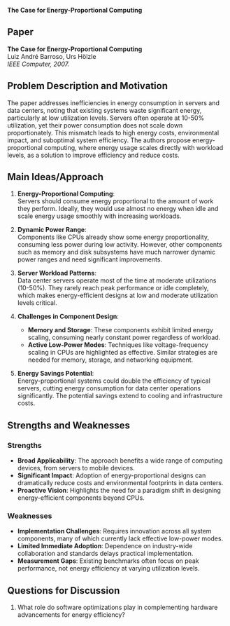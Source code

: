 **The Case for Energy-Proportional Computing**

## Paper  
**The Case for Energy-Proportional Computing**  
Luiz André Barroso, Urs Hölzle  
*IEEE Computer, 2007.*

## Problem Description and Motivation  
The paper addresses inefficiencies in energy consumption in servers and data centers, noting that existing systems waste significant energy, particularly at low utilization levels. Servers often operate at 10-50% utilization, yet their power consumption does not scale down proportionately. This mismatch leads to high energy costs, environmental impact, and suboptimal system efficiency. The authors propose energy-proportional computing, where energy usage scales directly with workload levels, as a solution to improve efficiency and reduce costs.

## Main Ideas/Approach  

1. **Energy-Proportional Computing**:  
   Servers should consume energy proportional to the amount of work they perform. Ideally, they would use almost no energy when idle and scale energy usage smoothly with increasing workloads.

2. **Dynamic Power Range**:  
   Components like CPUs already show some energy proportionality, consuming less power during low activity. However, other components such as memory and disk subsystems have much narrower dynamic power ranges and need significant improvements.

3. **Server Workload Patterns**:  
   Data center servers operate most of the time at moderate utilizations (10-50%). They rarely reach peak performance or idle completely, which makes energy-efficient designs at low and moderate utilization levels critical.

4. **Challenges in Component Design**:  
   - **Memory and Storage**: These components exhibit limited energy scaling, consuming nearly constant power regardless of workload.
   - **Active Low-Power Modes**: Techniques like voltage-frequency scaling in CPUs are highlighted as effective. Similar strategies are needed for memory, storage, and networking equipment.

5. **Energy Savings Potential**:  
   Energy-proportional systems could double the efficiency of typical servers, cutting energy consumption for data center operations significantly. The potential savings extend to cooling and infrastructure costs.

## Strengths and Weaknesses  

### Strengths  
- **Broad Applicability**: The approach benefits a wide range of computing devices, from servers to mobile devices.  
- **Significant Impact**: Adoption of energy-proportional designs can dramatically reduce costs and environmental footprints in data centers.  
- **Proactive Vision**: Highlights the need for a paradigm shift in designing energy-efficient components beyond CPUs.

### Weaknesses  
- **Implementation Challenges**: Requires innovation across all system components, many of which currently lack effective low-power modes.  
- **Limited Immediate Adoption**: Dependence on industry-wide collaboration and standards delays practical implementation.  
- **Measurement Gaps**: Existing benchmarks often focus on peak performance, not energy efficiency at varying utilization levels.

## Questions for Discussion  
1. What role do software optimizations play in complementing hardware advancements for energy efficiency?